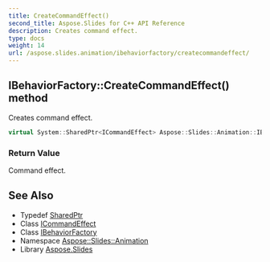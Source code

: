```yaml
---
title: CreateCommandEffect()
second_title: Aspose.Slides for C++ API Reference
description: Creates command effect.
type: docs
weight: 14
url: /aspose.slides.animation/ibehaviorfactory/createcommandeffect/
---
```

## IBehaviorFactory::CreateCommandEffect() method


Creates command effect.

```cpp
virtual System::SharedPtr<ICommandEffect> Aspose::Slides::Animation::IBehaviorFactory::CreateCommandEffect()=0
```


### Return Value

Command effect.

## See Also

* Typedef [SharedPtr](../../../system/sharedptr/)
* Class [ICommandEffect](../../icommandeffect/)
* Class [IBehaviorFactory](../)
* Namespace [Aspose::Slides::Animation](../../)
* Library [Aspose.Slides](../../../)